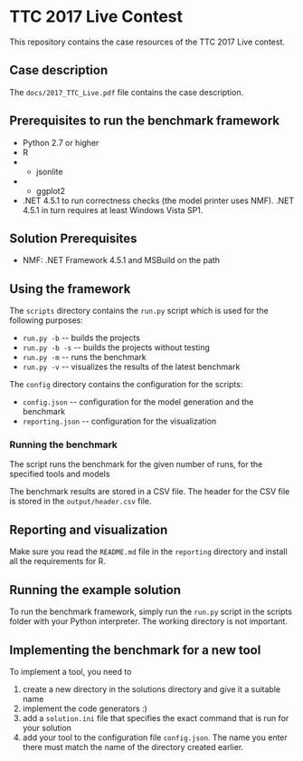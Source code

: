 # TTC 2017 Live Contest

This repository contains the case resources of the TTC 2017 Live contest.

## Case description

The `docs/2017_TTC_Live.pdf` file contains the case description.

## Prerequisites to run the benchmark framework

* Python 2.7 or higher
* R
* * jsonlite
* * ggplot2
* .NET 4.5.1 to run correctness checks (the model printer uses NMF). .NET 4.5.1 in turn requires at least Windows Vista SP1.

## Solution Prerequisites

* NMF: .NET Framework 4.5.1 and MSBuild on the path

## Using the framework

The `scripts` directory contains the `run.py` script which is used for the following purposes:
* `run.py -b` -- builds the projects
* `run.py -b -s` -- builds the projects without testing
* `run.py -m` -- runs the benchmark
* `run.py -v` -- visualizes the results of the latest benchmark

The `config` directory contains the configuration for the scripts:
* `config.json` -- configuration for the model generation and the benchmark
* `reporting.json` -- configuration for the visualization

### Running the benchmark

The script runs the benchmark for the given number of runs, for the specified tools and models

The benchmark results are stored in a CSV file. The header for the CSV file is stored in the `output/header.csv` file.

## Reporting and visualization

Make sure you read the `README.md` file in the `reporting` directory and install all the requirements for R.

## Running the example solution

To run the benchmark framework, simply run the `run.py` script in the scripts folder with your Python interpreter. The working directory is not important.

## Implementing the benchmark for a new tool

To implement a tool, you need to 

1. create a new directory in the solutions directory and give it a suitable name
1. implement the code generators :)
1. add a `solution.ini` file that specifies the exact command that is run for your solution
1. add your tool to the configuration file `config.json`. The name you enter there must match the name of the directory created earlier.
